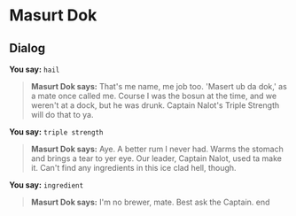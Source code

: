 # Masurt Dok


## Dialog

**You say:** `hail`



>**Masurt Dok says:** That's me name, me job too.  'Masert ub da dok,' as a mate once called me.  Course I was the bosun at the time, and we weren't at a dock, but he was drunk.  Captain Nalot's Triple Strength will do that to ya.

**You say:** `triple strength`



>**Masurt Dok says:** Aye.  A better rum I never had.  Warms the stomach and brings a tear to yer eye.  Our leader, Captain Nalot, used ta make it.  Can't find any ingredients in this ice clad hell, though.

**You say:** `ingredient`



>**Masurt Dok says:** I'm no brewer, mate.  Best ask the Captain.
end